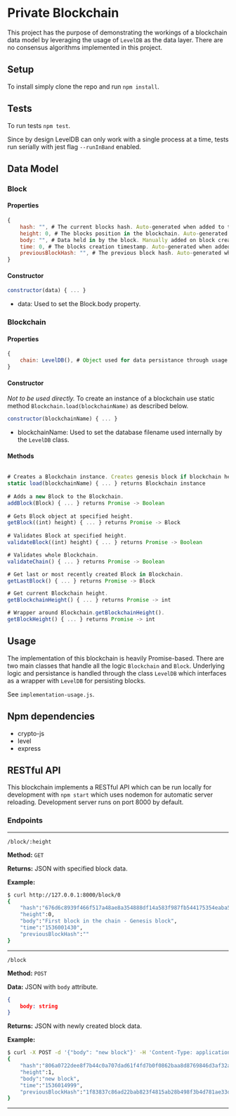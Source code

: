 # Private Blockchain

This project has the purpose of demonstrating the workings of a blockchain data model by leveraging the usage of `LevelDB` as the data layer. There are no consensus algorithms implemented in this project.

## Setup
To install simply clone the repo and run `npm install`.

## Tests
To run tests `npm test`.

Since by design LevelDB can only work with a single process at a time, tests run serially with jest flag `--runInBand` enabled.

## Data Model

### Block

#### Properties
```javascript
{
	hash: "", # The current blocks hash. Auto-generated when added to the Blockchain.
	height: 0, # The blocks position in the blockchain. Auto-generated when added to the Blockchain.
	body: "", # Data held in by the block. Manually added on block creation.
	time: 0, # The blocks creation timestamp. Auto-generated when added to the Blockchain.
	previousBlockHash: "", # The previous block hash. Auto-generated when added to the Blockchain.
}
```

#### Constructor
```javascript
constructor(data) { ... } 
```
- data: Used to set the Block.body property.

### Blockchain

#### Properties
```javascript
{
	chain: LevelDB(), # Object used for data persistance through usage of LevelDB.
}
```

#### Constructor
*Not to be used directly.* To create an instance of a blockchain use static method `Blockchain.load(blockchainName)` as described below.

```javascript
constructor(blockchainName) { ... }
```
- blockchainName: Used to set the database filename used internally by the `LevelDB` class.

#### Methods
```javascript

# Creates a Blockchain instance. Creates genesis block if blockchain height is 0.
static load(blockchainName) { ... } returns Blockchain instance
	
# Adds a new Block to the Blockchain.
addBlock(Block) { ... } returns Promise -> Boolean
	
# Gets Block object at specified height.
getBlock((int) height) { ... } returns Promise -> Block
	
# Validates Block at specified height.
validateBlock((int) height) { ... } returns Promise -> Boolean

# Validates whole Blockchain.
validateChain() { ... } returns Promise -> Boolean

# Get last or most recently created Block in Blockchain.
getLastBlock() { ... } returns Promise -> Block

# Get current Blockchain height.
getBlockchainHeight() { ... } returns Promise -> int

# Wrapper around Blockchain.getBlockchainHeight().
getBlockHeight() { ... } returns Promise -> int

```

## Usage
The implementation of this blockchain is heavily Promise-based. There are two main classes that handle all the logic `Blockchain` and `Block`. Underlying logic and persistance is handled through the class `LevelDB` which interfaces as a wrapper with `LevelDB` for persisting blocks.

See `implementation-usage.js`.


## Npm dependencies

* crypto-js
* level 
* express

## RESTful API
This blockchain implements a RESTful API which can be run locally for development with `npm start` which uses nodemon for automatic server reloading. Development server runs on port 8000 by default.

### Endpoints
---
`/block/:height`

**Method:** `GET`

**Returns:** JSON with specified block data.

**Example:** 

```bash
$ curl http://127.0.0.1:8000/block/0
{
	"hash":"676d6c8939f466f517a48ae8a354888df14a583f987fb544175354eaba525ea3",
	"height":0,
	"body":"First block in the chain - Genesis block",
	"time":"1536001430",
	"previousBlockHash":""
}
```
---

`/block`

**Method:** `POST`

**Data:** JSON with `body` attribute.

```json
{
	body: string
}
```

**Returns:** JSON with newly created block data.

**Example:** 

```bash
$ curl -X POST -d '{"body": "new block"}' -H 'Content-Type: application/json' http://127.0.0.1:8000/block/
{
	"hash":"806a0722dee8f7b44c0a707dad61f4fd7b0f0862baa8d8769846d3af32a00d50",
	"height":1,
	"body":"new block",
	"time":"1536014999",
	"previousBlockHash":"1f83837c86ad22bab823f4815ab28b498f3b4d781ae33d707f5aaba6afa19923"
}
```
---
